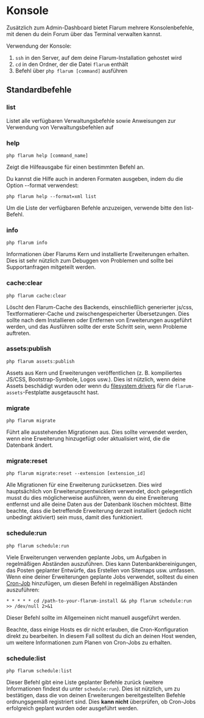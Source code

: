 # Konsole

Zusätzlich zum Admin-Dashboard bietet Flarum mehrere Konsolenbefehle, mit denen du dein Forum über das Terminal verwalten kannst.

Verwendung der Konsole:

1. `ssh` in den Server, auf dem deine Flarum-Installation gehostet wird
2. `cd` in den Ordner, der die Datei `flarum` enthält
3. Befehl über `php flarum [command]` ausführen

## Standardbefehle

### list

Listet alle verfügbaren Verwaltungsbefehle sowie Anweisungen zur Verwendung von Verwaltungsbefehlen auf

### help

`php flarum help [command_name]`

Zeigt die Hilfeausgabe für einen bestimmten Befehl an.

Du kannst die Hilfe auch in anderen Formaten ausgeben, indem du die Option --format verwendest:

`php flarum help --format=xml list`

Um die Liste der verfügbaren Befehle anzuzeigen, verwende bitte den list-Befehl.

### info

`php flarum info`

Informationen über Flarums Kern und installierte Erweiterungen erhalten. Dies ist sehr nützlich zum Debuggen von Problemen und sollte bei Supportanfragen mitgeteilt werden.

### cache:clear

`php flarum cache:clear`

Löscht den Flarum-Cache des Backends, einschließlich generierter js/css, Textformatierer-Cache und zwischengespeicherter Übersetzungen. Dies sollte nach dem Installieren oder Entfernen von Erweiterungen ausgeführt werden, und das Ausführen sollte der erste Schritt sein, wenn Probleme auftreten.

### assets:publish

`php flarum assets:publish`

Assets aus Kern und Erweiterungen veröffentlichen (z. B. kompiliertes JS/CSS, Bootstrap-Symbole, Logos usw.). Dies ist nützlich, wenn deine Assets beschädigt wurden oder wenn du [filesystem drivers](extend/filesystem.md) für die `flarum-assets`-Festplatte ausgetauscht hast.

### migrate

`php flarum migrate`

Führt alle ausstehenden Migrationen aus. Dies sollte verwendet werden, wenn eine Erweiterung hinzugefügt oder aktualisiert wird, die die Datenbank ändert.

### migrate:reset

`php flarum migrate:reset --extension [extension_id]`

Alle Migrationen für eine Erweiterung zurücksetzen. Dies wird hauptsächlich von Erweiterungsentwicklern verwendet, doch gelegentlich musst du dies möglicherweise ausführen, wenn du eine Erweiterung entfernst und alle deine Daten aus der Datenbank löschen möchtest. Bitte beachte, dass die betreffende Erweiterung derzeit installiert (jedoch nicht unbedingt aktiviert) sein muss, damit dies funktioniert.

### schedule:run

`php flarum schedule:run`

Viele Erweiterungen verwenden geplante Jobs, um Aufgaben in regelmäßigen Abständen auszuführen. Dies kann Datenbankbereinigungen, das Posten geplanter Entwürfe, das Erstellen von Sitemaps usw. umfassen. Wenn eine deiner Erweiterungen geplante Jobs verwendet, solltest du einen [Cron-Job](https://ostechnix.com/a-beginners-guide-to-cron-jobs/) hinzufügen, um diesen Befehl in regelmäßigen Abständen auszuführen:

```
* * * * * cd /path-to-your-flarum-install && php flarum schedule:run >> /dev/null 2>&1
```

Dieser Befehl sollte im Allgemeinen nicht manuell ausgeführt werden.

Beachte, dass einige Hosts es dir nicht erlauben, die Cron-Konfiguration direkt zu bearbeiten. In diesem Fall solltest du dich an deinen Host wenden, um weitere Informationen zum Planen von Cron-Jobs zu erhalten.

### schedule:list

`php flarum schedule:list`

Dieser Befehl gibt eine Liste geplanter Befehle zurück (weitere Informationen findest du unter `schedule:run`). Dies ist nützlich, um zu bestätigen, dass die von deinen Erweiterungen bereitgestellten Befehle ordnungsgemäß registriert sind. Dies **kann nicht** überprüfen, ob Cron-Jobs erfolgreich geplant wurden oder ausgeführt werden.